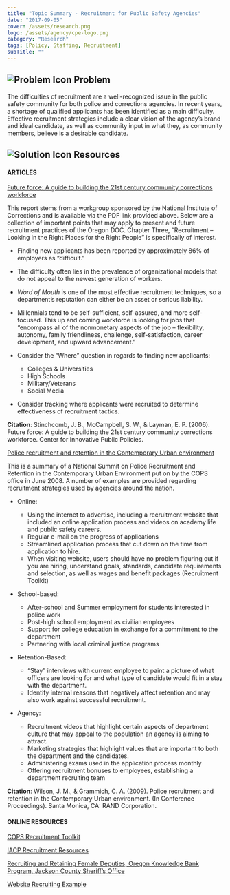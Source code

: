 ```yaml
---
title: "Topic Summary - Recruitment for Public Safety Agencies"
date: "2017-09-05"
cover: /assets/research.png
logo: /assets/agency/cpe-logo.png
category: "Research"
tags: [Policy, Staffing, Recruitment]
subTitle: ""
---
```


## ![Problem Icon](https://github.com/google/material-design-icons/raw/master/alert/1x_web/ic_error_outline_black_48dp.png "Problem") Problem

The difficulties of recruitment are a well-recognized issue in the public safety community for both police and corrections agencies. In recent years, a shortage of qualified applicants has been identified as a main difficulty. Effective recruitment strategies include a clear vision of the agency’s brand and ideal candidate, as well as community input in what they, as community members, believe is a desirable candidate.

## ![Solution Icon](https://github.com/google/material-design-icons/raw/master/action/1x_web/ic_lightbulb_outline_black_48dp.png "Solution") Resources

#### ARTICLES

[Future force: A guide to building the 21st century community corrections workforce](https://s3.amazonaws.com/static.nicic.gov/Library/021799.pdf)

This report stems from a workgroup sponsored by the National Institute of Corrections and is available via the PDF link provided above. Below are a collection of important points that may apply to present and future recruitment practices of the Oregon DOC. Chapter Three, “Recruitment – Looking in the Right Places for the Right People” is specifically of interest.

- Finding new applicants has been reported by approximately 86% of employers as “difficult.”

- The difficulty often lies in the prevalence of organizational models that do not appeal to the newest generation of workers.

- *Word of Mouth* is one of the most effective recruitment techniques, so a department’s reputation can either be an asset or serious liability.

- Millennials tend to be self-sufficient, self-assured, and more self-focused. This up and coming workforce is looking for jobs that “encompass all of the nonmonetary aspects of the job – flexibility, autonomy, family friendliness, challenge, self-satisfaction, career development, and upward advancement.”

- Consider the “Where” question in regards to finding new applicants:
  - Colleges & Universities
  - High Schools
  - Military/Veterans
  - Social Media

- Consider tracking where applicants were recruited to determine effectiveness of recruitment tactics.

**Citation**: Stinchcomb, J. B., McCampbell, S. W., & Layman, E. P. (2006). Future force: A guide to building the 21st century community corrections workforce. Center for Innovative Public Policies.

[Police recruitment and retention in the Contemporary Urban environment](http://a-capp.msu.edu/sites/default/files/files/CF261FINAL_RRSummit.pdf)

This is a summary of a National Summit on Police Recruitment and Retention in the Contemporary Urban Environment put on by the COPS office in June 2008. A number of examples are provided regarding recruitment strategies used by agencies around the nation.

- Online:
  - Using the internet to advertise, including a recruitment website that included an online application process and videos on academy
    life and public safety careers.
  - Regular e-mail on the progress of applications
  - Streamlined application process that cut down on the time from application to hire.
  - When visiting website, users should have no problem figuring out  if you are hiring, understand goals, standards, candidate
    requirements and selection, as well as wages and benefit packages (Recruitment Toolkit)

- School-based:
  - After-school and Summer employment for students interested in police work
  - Post-high school employment as civilian employees
  - Support for college education in exchange for a commitment to the department
  - Partnering with local criminal justice programs

- Retention-Based:
  - “Stay” interviews with current employee to paint a picture of what officers are looking for and what type of candidate would fit in
    a stay with the department.
  - Identify internal reasons that negatively affect retention and may also work against successful recruitment.

- Agency:
  - Recruitment videos that highlight certain aspects of department culture that may appeal to the population an agency is aiming to
  attract.
  - Marketing strategies that highlight values that are important to both the department and the candidates.
  - Administering exams used in the application process monthly
  - Offering recruitment bonuses to employees, establishing a department recruiting team

**Citation**: Wilson, J. M., & Grammich, C. A. (2009). Police recruitment and retention in the Contemporary Urban environment. (In Conference Proceedings). Santa Monica, CA: RAND Corporation.

#### ONLINE RESOURCES

[COPS Recruitment Toolkit](https://cops.usdoj.gov/pdf/vets-to-cops/e080921223-RecruitmentToolkit.pdf)

[IACP Recruitment Resources](http://www.theiacp.org/Recruitment)

[Recruiting and Retaining Female Deputies, Oregon Knowledge Bank Program, Jackson County Sheriff’s Office](/recruiting-and-retaining-female-deputies)

[Website Recruiting Example](http://discoverpolicing.org/)
